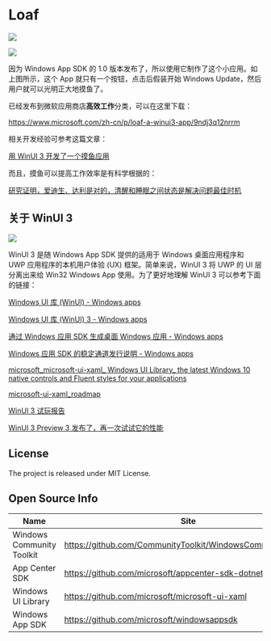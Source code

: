 # Loaf

![](https://github.com/DinoChan/Loaf/blob/master/C3.png?raw=true)

![](https://github.com/DinoChan/Loaf/blob/master/C4.png?raw=true)


因为 Windows App SDK 的 1.0 版本发布了，所以使用它制作了这个小应用。如上图所示，这个 App 就只有一个按钮，点击后假装开始 Windows Update，然后用户就可以光明正大地摸鱼了。

已经发布到微软应用商店**高效工作**分类，可以在这里下载：

<https://www.microsoft.com/zh-cn/p/loaf-a-winui3-app/9ndj3q12nrrm>

相关开发经验可参考这篇文章：

[用 WinUI 3 开发了一个摸鱼应用](https://www.cnblogs.com/dino623/p/developing_an_app_with_winui3.html)

而且，摸鱼可以提高工作效率是有科学根据的：

[研究证明，爱迪生、达利是对的，清醒和睡眠之间状态是解决问题最佳时机](https://new.qq.com/omn/20211210/20211210A0BI1E00.html)

## 关于 WinUI 3


![](https://img2020.cnblogs.com/blog/38937/202112/38937-20211214213705934-2031829514.png)



WinUI 3 是随 Windows App SDK 提供的适用于 Windows 桌面应用程序和 UWP 应用程序的本机用户体验 (UX) 框架。简单来说，WinUI 3 将 UWP 的 UI 层分离出来给 Win32 Windows App 使用。为了更好地理解 WinUI 3 可以参考下面的链接：

[Windows UI 库 (WinUI) - Windows apps](https://docs.microsoft.com/zh-cn/windows/apps/winui/)

[Windows UI 库 (WinUI) 3 - Windows apps](https://docs.microsoft.com/zh-cn/windows/apps/winui/winui3/)

[通过 Windows 应用 SDK 生成桌面 Windows 应用 - Windows apps](https://docs.microsoft.com/zh-cn/windows/apps/windows-app-sdk/)

[Windows 应用 SDK 的稳定通道发行说明 - Windows apps ](https://docs.microsoft.com/zh-cn/windows/apps/windows-app-sdk/stable-channel)

[microsoft_microsoft-ui-xaml_ Windows UI Library_ the latest Windows 10 native controls and Fluent styles for your applications](https://github.com/microsoft/microsoft-ui-xaml)

[microsoft-ui-xaml_roadmap](https://github.com/microsoft/microsoft-ui-xaml/blob/main/docs/roadmap.md)

[WinUI 3 试玩报告](https://www.cnblogs.com/dino623/p/Get-started-with-WinUI-3-for-desktop-apps.html)

[WinUI 3 Preview 3 发布了，再一次试试它的性能](https://www.cnblogs.com/dino623/p/test_winui3_preview3_performance.html)

## License

The project is released under MIT License.

## Open Source Info

| Name                      | Site                                                         |
| ------------------------- | ------------------------------------------------------------ |
| Windows Community Toolkit | <https://github.com/CommunityToolkit/WindowsCommunityToolkit> |
| App Center SDK   | <https://github.com/microsoft/appcenter-sdk-dotnet> |
| Windows UI Library        | <https://github.com/microsoft/microsoft-ui-xaml> |
| Windows App SDK       | <https://github.com/microsoft/windowsappsdk> |
